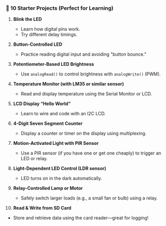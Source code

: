
### 🚀 10 Starter Projects (Perfect for Learning)

1. **Blink the LED**

    * Learn how digital pins work.
    * Try different delay timings.

2. **Button-Controlled LED**

    * Practice reading digital input and avoiding "button bounce."

3. **Potentiometer-Based LED Brightness**

    * Use `analogRead()` to control brightness with `analogWrite()` (PWM).

4. **Temperature Monitor (with LM35 or similar sensor)**

    * Read and display temperature using the Serial Monitor or LCD.

5. **LCD Display “Hello World”**

    * Learn to wire and code with an I2C LCD.

6. **4-Digit Seven Segment Counter**

    * Display a counter or timer on the display using multiplexing.

7. **Motion-Activated Light with PIR Sensor**

    * Use a PIR sensor (if you have one or get one cheaply) to trigger an LED or relay.

8. **Light-Dependent LED Control (LDR sensor)**

    * LED turns on in the dark automatically.

9. **Relay-Controlled Lamp or Motor**

    * Safely switch larger loads (e.g., a small fan or bulb) using a relay.

10. **Read & Write from SD Card**

* Store and retrieve data using the card reader—great for logging!
